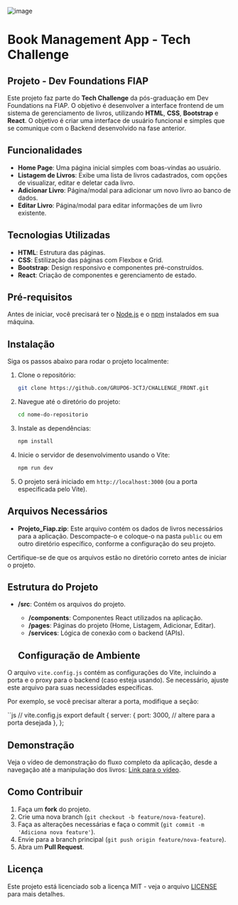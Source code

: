 ![image](https://github.com/user-attachments/assets/2019e514-2296-46ec-92ee-955e073002ee)


# Book Management App - Tech Challenge

## Projeto - Dev Foundations FIAP

Este projeto faz parte do **Tech Challenge** da pós-graduação em Dev Foundations na FIAP. O objetivo é desenvolver a interface frontend de um sistema de gerenciamento de livros, utilizando **HTML**, **CSS**, **Bootstrap** e **React**.
O objetivo é criar uma interface de usuário funcional e simples que se comunique com o Backend desenvolvido na fase anterior.

## Funcionalidades

- **Home Page**: Uma página inicial simples com boas-vindas ao usuário.
- **Listagem de Livros**: Exibe uma lista de livros cadastrados, com opções de visualizar, editar e deletar cada livro.
- **Adicionar Livro**: Página/modal para adicionar um novo livro ao banco de dados.
- **Editar Livro**: Página/modal para editar informações de um livro existente.

## Tecnologias Utilizadas

- **HTML**: Estrutura das páginas.
- **CSS**: Estilização das páginas com Flexbox e Grid.
- **Bootstrap**: Design responsivo e componentes pré-construídos.
- **React**: Criação de componentes e gerenciamento de estado.

## Pré-requisitos

Antes de iniciar, você precisará ter o [Node.js](https://nodejs.org/) e o [npm](https://www.npmjs.com/) instalados em sua máquina.

## Instalação

Siga os passos abaixo para rodar o projeto localmente:

1. Clone o repositório:
    ```bash
    git clone https://github.com/GRUPO6-3CTJ/CHALLENGE_FRONT.git
    ```

2. Navegue até o diretório do projeto:
    ```bash
    cd nome-do-repositorio
    ```

3. Instale as dependências:
    ```bash
    npm install
    ```

4. Inicie o servidor de desenvolvimento usando o Vite:
    ```bash
    npm run dev
    ```

5. O projeto será iniciado em `http://localhost:3000` (ou a porta especificada pelo Vite).

## Arquivos Necessários

- **Projeto_Fiap.zip**: Este arquivo contém os dados de livros necessários para a aplicação. Descompacte-o e coloque-o na pasta `public` ou em outro diretório específico, conforme a configuração do seu projeto.

Certifique-se de que os arquivos estão no diretório correto antes de iniciar o projeto.



## Estrutura do Projeto

- **/src**: Contém os arquivos do projeto.
  - **/components**: Componentes React utilizados na aplicação.
  - **/pages**: Páginas do projeto (Home, Listagem, Adicionar, Editar).
  - **/services**: Lógica de conexão com o backend (APIs).

  ## Configuração de Ambiente

O arquivo `vite.config.js` contém as configurações do Vite, incluindo a porta e o proxy para o backend (caso esteja usando). Se necessário, ajuste este arquivo para suas necessidades específicas.

Por exemplo, se você precisar alterar a porta, modifique a seção:

``js
// vite.config.js
export default {
  server: {
    port: 3000, // altere para a porta desejada
  },
};


## Demonstração

Veja o vídeo de demonstração do fluxo completo da aplicação, desde a navegação até a manipulação dos livros: [Link para o vídeo](https://www.youtube.com).

## Como Contribuir

1. Faça um **fork** do projeto.
2. Crie uma nova branch (`git checkout -b feature/nova-feature`).
3. Faça as alterações necessárias e faça o commit (`git commit -m 'Adiciona nova feature'`).
4. Envie para a branch principal (`git push origin feature/nova-feature`).
5. Abra um **Pull Request**.

## Licença

Este projeto está licenciado sob a licença MIT - veja o arquivo [LICENSE](LICENSE) para mais detalhes.
